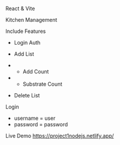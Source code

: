 React & Vite

Kitchen Management 

Include Features 

- Login Auth

- Add List

- + Add Count 

- - Substrate Count 

- Delete List 

    
 
Login 
- username = user
- password = password 

Live Demo 
https://project1nodejs.netlify.app/

